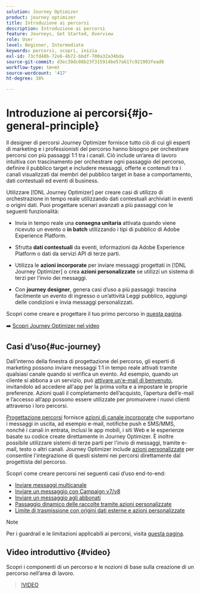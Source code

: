 ```yaml
---
solution: Journey Optimizer
product: journey optimizer
title: Introduzione ai percorsi
description: Introduzione ai percorsi
feature: Journeys, Get Started, Overview
role: User
level: Beginner, Intermediate
keywords: percorsi, scopri, inizia
exl-id: 73cfd48b-72e6-4b72-bbdf-700a32a34bda
source-git-commit: d3ec39dc08b23f315914be57a617c921903fead8
workflow-type: tm+mt
source-wordcount: '417'
ht-degree: 38%

---
```



# Introduzione ai percorsi{#jo-general-principle}

Il designer di percorsi Journey Optimizer fornisce tutto ciò di cui gli esperti di marketing e i professionisti del percorso hanno bisogno per orchestrare percorsi con più passaggi 1:1 tra i canali. Ciò include un’area di lavoro intuitiva con trascinamento per orchestrare ogni passaggio del percorso, definire il pubblico target e includere messaggi, offerte e contenuti tra i canali visualizzati dai membri del pubblico target in base a comportamento, dati contestuali ed eventi di business.

Utilizzare [!DNL Journey Optimizer] per creare casi di utilizzo di orchestrazione in tempo reale utilizzando dati contestuali archiviati in eventi o origini dati. Puoi progettare scenari avanzati a più passaggi con le seguenti funzionalità:

* Invia in tempo reale una **consegna unitaria** attivata quando viene ricevuto un evento o **in batch** utilizzando i tipi di pubblico di Adobe Experience Platform.

* Sfrutta **dati contestuali** da eventi, informazioni da Adobe Experience Platform o dati da servizi API di terze parti.

* Utilizza le **azioni incorporate** per inviare messaggi progettati in [!DNL Journey Optimizer] o crea **azioni personalizzate** se utilizzi un sistema di terzi per l’invio dei messaggi.

* Con **journey designer**, genera casi d’uso a più passaggi: trascina facilmente un evento di ingresso o un’attività Leggi pubblico, aggiungi delle condizioni e invia messaggi personalizzati.

Scopri come creare e progettare il tuo primo percorso in [questa pagina](journey-gs.md).

➡️ [Scopri Journey Optimizer nel video](#video)

## Casi d’uso{#uc-journey}

Dall’interno della finestra di progettazione del percorso, gli esperti di marketing possono inviare messaggi 1:1 in tempo reale attivati tramite qualsiasi canale quando si verifica un evento. Ad esempio, quando un cliente si abbona a un servizio, può [attivare un&#39;e-mail di benvenuto](message-to-subscribers-uc.md), invitandolo ad accedere all&#39;app per la prima volta e a impostare le proprie preferenze. Azioni quali il completamento dell’acquisto, l’apertura dell’e-mail e l’accesso all’app possono essere utilizzate per promuovere i nuovi clienti attraverso i loro percorsi.

[Progettazione percorsi](using-the-journey-designer.md) fornisce [azioni di canale incorporate](journeys-message.md) che supportano i messaggi in uscita, ad esempio e-mail, notifiche push e SMS/MMS, nonché i canali in entrata, inclusi le app mobili, i siti Web e le esperienze basate su codice create direttamente in Journey Optimizer. È inoltre possibile utilizzare sistemi di terze parti per l&#39;invio di messaggi, tramite e-mail, testo o altri canali. Journey Optimizer include [azioni personalizzate](using-custom-actions.md) per consentire l&#39;integrazione di questi sistemi nei percorsi direttamente dal progettista del percorso.

Scopri come creare percorsi nei seguenti casi d’uso end-to-end:

* [Inviare messaggi multicanale](journeys-uc.md)
* [Inviare un messaggio con Campaign v7/v8](ajo-ac.md)
* [Inviare un messaggio agli abbonati](message-to-subscribers-uc.md)
* [Passaggio dinamico delle raccolte tramite azioni personalizzate](collections.md)
* [Limite di trasmissione con origini dati esterne e azioni personalizzate](limit-throughput.md)

>[!NOTE]
>
>Per i guardrail e le limitazioni applicabili ai percorsi, visita [questa pagina](../start/guardrails.md).

## Video introduttivo {#video}

Scopri i componenti di un percorso e le nozioni di base sulla creazione di un percorso nell’area di lavoro.

>[!VIDEO](https://video.tv.adobe.com/v/3424996?quality=12)
